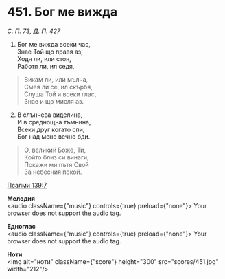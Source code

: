 # 451. Бог ме вижда

_С. П. 73, Д. П. 427_

1. Бог ме вижда всеки час,  
Знае Той що правя аз,  
Ходя ли, или стоя,  
Работя ли, ил седя,  

> Викам ли, или мълча,  
> Смея ли се, ил скърбя,  
> Слуша Той и всеки глас,  
> Знае и що мисля аз.  

2. В слънчева виделина,  
И в среднощна тъмнина,  
Всеки друг когато спи,  
Бог над мене вечно бди.  

> О, великий Боже, Ти,  
> Който близ си винаги,  
> Покажи ми пътя Свой  
> За небесния покой.

[Псалми 139:7](http://biblia.bg/index.php?k=19&g=139&s=7)

**Мелодия**  
<audio className={"music"} controls={true} preload={"none"}>
    <source src="mp3/451.mp3" type="audio/mpeg"/>
    Your browser does not support the audio tag.
</audio>

**Едноглас**  
<audio className={"music"} controls={true} preload={"none"}>
    <source src="transp/451.mp3" type="audio/mpeg"/>
    Your browser does not support the audio tag.
</audio>

**Ноти**  
<img alt="ноти" className={"score"} height="300" src="scores/451.jpg" width="212"/>
